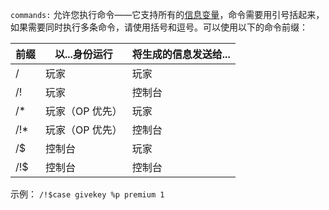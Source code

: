 `commands:` 允许您执行命令——它支持所有的[信息变量](Message-Variable)，命令需要用引号括起来，如果需要同时执行多条命令，请使用括号和逗号。可以使用以下的命令前缀：

| 前缀 | 以...身份运行   | 将生成的信息发送给... |
| ---- | --------------- | --------------------- |
| /    | 玩家            | 玩家                  |
| /!   | 玩家            | 控制台                |
| /*   | 玩家（OP 优先） | 玩家                  |
| /!*  | 玩家（OP 优先） | 控制台                |
| /$   | 控制台          | 玩家                  |
| /!$  | 控制台          | 控制台                |

示例：
```/!$case givekey %p premium 1```
